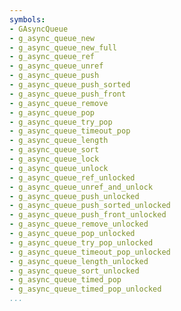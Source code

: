 ```yaml
---
symbols:
- GAsyncQueue
- g_async_queue_new
- g_async_queue_new_full
- g_async_queue_ref
- g_async_queue_unref
- g_async_queue_push
- g_async_queue_push_sorted
- g_async_queue_push_front
- g_async_queue_remove
- g_async_queue_pop
- g_async_queue_try_pop
- g_async_queue_timeout_pop
- g_async_queue_length
- g_async_queue_sort
- g_async_queue_lock
- g_async_queue_unlock
- g_async_queue_ref_unlocked
- g_async_queue_unref_and_unlock
- g_async_queue_push_unlocked
- g_async_queue_push_sorted_unlocked
- g_async_queue_push_front_unlocked
- g_async_queue_remove_unlocked
- g_async_queue_pop_unlocked
- g_async_queue_try_pop_unlocked
- g_async_queue_timeout_pop_unlocked
- g_async_queue_length_unlocked
- g_async_queue_sort_unlocked
- g_async_queue_timed_pop
- g_async_queue_timed_pop_unlocked
...
```


